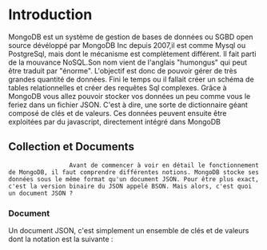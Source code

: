 # Introduction	
MongoDB est un système de gestion de bases de données ou SGBD open source dévéloppé par MongoDB Inc depuis 2007,il est comme Mysql ou PostgreSql, mais dont le mécanisme est complètement différent.
Il fait parti de la mouvance NoSQL.Son nom vient de l'anglais "humongus" qui peut être traduit par "énorme". L'objectif est donc de pouvoir gérer de très grandes quantité de données.
Fini le temps ou il fallait créer un schéma de tables relationnelles et créer des requêtes Sql complexes. Grâce à MongoDB vous allez pouvoir stocker vos données un peu comme vous le feriez dans un fichier JSON. C'est à dire, une sorte de dictionnaire géant composé de clés et de valeurs. Ces données peuvent ensuite être exploitées par du javascript, directement intégré dans MongoDB  

  ## Collection et Documents
                     Avant de commencer à voir en détail le fonctionnement de MongoDB, il faut comprendre différentes notions. MongoDB stocke ses données sous le même format qu'un document JSON. Pour être plus exact, c'est la version binaire du JSON appelé BSON. Mais alors, c'est quoi un document JSON ?

### Document 
Un document JSON, c'est simplement un ensemble de clés et de valeurs dont la notation est la suivante :

